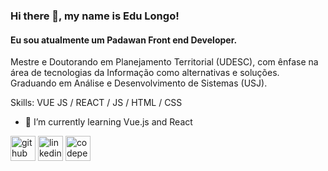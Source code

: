 ### Hi there 👋, my name is Edu Longo!
#### Eu sou atualmente um Padawan Front end Developer.
Mestre e Doutorando em Planejamento Territorial (UDESC), com ênfase na área de tecnologias da Informação como alternativas e soluções.
Graduando em Análise e Desenvolvimento de Sistemas (USJ).

Skills: VUE JS / REACT / JS / HTML / CSS

- 🌱 I’m currently learning Vue.js and React 


[<img src='https://cdn.jsdelivr.net/npm/simple-icons@3.0.1/icons/github.svg' alt='github' height='40'>](https://github.com/https://github.com/edulongodevgeo/edulongodevgeo)  [<img src='https://cdn.jsdelivr.net/npm/simple-icons@3.0.1/icons/linkedin.svg' alt='linkedin' height='40'>](https://www.linkedin.com/in/https://www.linkedin.com/in/eduardo-longo-devgeo//)  [<img src='https://cdn.jsdelivr.net/npm/simple-icons@3.0.1/icons/codepen.svg' alt='codepen' height='40'>](https://codepen.io/https://codepen.io/edulongodevgeo)  
